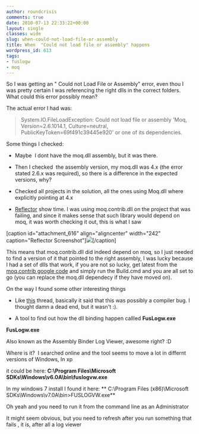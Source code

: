 ```yaml
---
author: roundcrisis
comments: true
date: 2010-07-13 22:33:22+00:00
layout: single
classes: wide
slug: when-could-not-load-file-or-assembly
title: When  "Could not load file or assembly" happens
wordpress_id: 613
tags:
- fuslogw
- moq
---
```


So I was getting an " Could not Load File or Assembly" error, even thou I was pretty certain I was referencing the right dlls in the correct folders. What could this error possibly mean?




The actual error I had was:




> 

> 
> System.IO.FileLoadException: Could not load file or assembly 'Moq, Version=2.6.1014.1, Culture=neutral, PublicKeyToken=69f491c39445e920' or one of its dependencies.




Some things I checked:








	
  * Maybe  I dont have the moq.dll assembly, but it was there.

	
  * Then I checked  the assembly version, my moq.dll was 4.x (the error stated 2.6.x was required), so there is a difference in the expected versions, why?

	
  * Checked all projects in the solution, all the ones using Moq.dll where explicitly pointing at 4.x

	
  * [Reflector](http://www.red-gate.com/products/reflector/) show time. I was using moq.contrib.dll on the project that was failing, and since it makes sense that such library would depend on moq, it was worth checking it out, this is what I saw






[caption id="attachment_616" align="aligncenter" width="242" caption="Reflector Screenshot"][![](http://roundcrisis.files.wordpress.com/2010/07/capture.png?w=242)](http://roundcrisis.files.wordpress.com/2010/07/capture.png)[/caption]



This means that moq.contrib.dll did indeed depend on moq, so I just needed to find a version of it that pointed to the right assembly, I was lucky because I had a set of dlls that work, if you are not so lucky, get latest from the [moq.contrib google code](http://code.google.com/p/moq-contrib/) and simply run the Build.cmd and you are all set to go (you can replace the moq.dll dependecy if they have moved on).




On the way I found some other interesting things








	
  * Like [this](http://social.msdn.microsoft.com/Forums/en/clr/thread/63fe67b6-c3f9-4ae1-b787-b57418326f80) thread, basically it said that this was possibly a compiler bug. I thought damn a dead end, but it wasn't :).

	
  * A tool to find out how the dll binding happen callled **FusLogw.exe**







**FusLogw.exe**




Also known as the Assembly Binder Log Viewer, awesome right? :D




Where is it?  I searched online and the tool seems to move a lot in differnt versions of Windows, In xp




it could be here: **C:\Program Files\Microsoft SDKs\Windows\v6.0A\bin\fuslogvw.exe**




In my windows 7 install I found it here: ** C:\Program Files (x86)\Microsoft SDKs\Windows\v7.0A\bin>FUSLOGVW.exe**




Oh yeah and you need to run it from the command line as an Administrator




It might seem obvious, but you need to refresh after you run something that fails , it is, after all a log viewer
